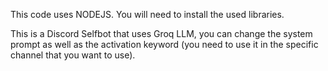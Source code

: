This code uses NODEJS. You will need to install the used libraries.

This is a Discord Selfbot that uses Groq LLM, you can change the system prompt as well as the activation keyword (you need to use it in the specific channel that you want to use).
